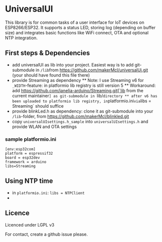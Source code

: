 # UniversalUI

This library is for common tasks of a user interface for IoT devices on ESP8266/ESP32.
It supports a status LED, storing log (depending on buffer size) and integrates basic functions like WiFi connect, OTA and optional NTP integration.


## First steps & Dependencies
* add universalUI as lib into your project. Easiest way is to add git-submodule in `/lib`from https://github.com/makerMcl/universalUi.git (your should have found this file there)
* provide Streaming as dependency
	** Note: I use Streaming v6 for `_WIDTH`-feature: in platformio lib registry is still version 5
	** Workaround: add https://github.com/janelia-arduino/Streaming.git[`lib from the current maintainer`] as git-submodule in `lib/` directory
	** after v6 has been uploaded to platformio lib registry, in `platformio.ini` via `libs = Streaming` should suffice
* provide blinkLed.h as dependency: clone it as git-submodule into your `/lib`-folder, from https://github.com/makerMcl/blinkled.git
* copy `universalUIsettings.h_sample` into `universalUIsettings.h` and provide WLAN and OTA settings

### sample platformio.ini
```
[env:esp32com]
platform = espressif32
board = esp32dev
framework = arduino
libs=Streaming
```


## Using NTP time
* in `platformio.ini`: `libs = NTPClient`
* 


## Licence
Licenced under LGPL v3

For contact, create a github issue please.



